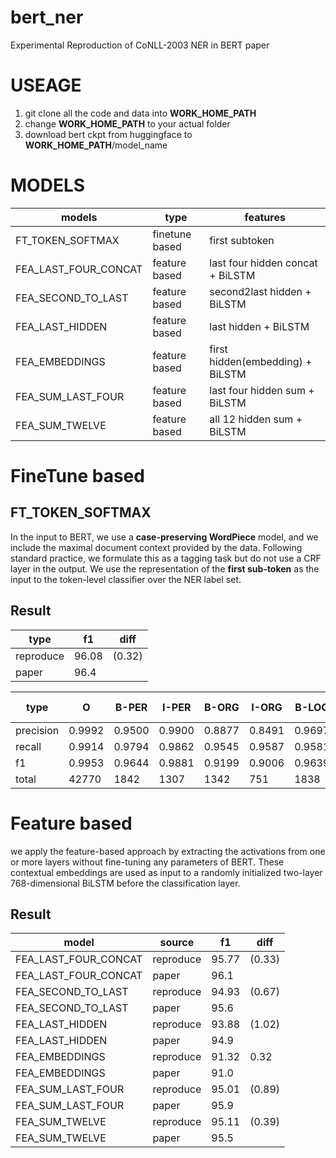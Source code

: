 # bert_ner
Experimental Reproduction of CoNLL-2003 NER in BERT paper

# USEAGE
1. git clone all the code and data into **WORK\_HOME\_PATH**
2. change **WORK\_HOME\_PATH** to your actual folder
3. download bert ckpt from huggingface to **WORK\_HOME\_PATH**/model_name

# MODELS
| models | type | features |
| --- | --- | --- |
| FT_TOKEN_SOFTMAX | finetune based | first subtoken |
| FEA_LAST_FOUR_CONCAT | feature based | last four hidden concat + BiLSTM |
| FEA_SECOND_TO_LAST | feature based | second2last hidden + BiLSTM |
| FEA_LAST_HIDDEN | feature based | last hidden + BiLSTM |
| FEA_EMBEDDINGS | feature based | first hidden(embedding) + BiLSTM |
| FEA_SUM_LAST_FOUR | feature based | last four hidden sum + BiLSTM |
| FEA_SUM_TWELVE | feature based | all 12 hidden sum + BiLSTM |

# FineTune based
## FT_TOKEN_SOFTMAX
In the input to BERT, we use a **case-preserving WordPiece** model, and we include the maximal document context provided by the data. Following standard practice, we formulate this as a tagging task but do not use a CRF layer in the output. We use the representation of the **first sub-token** as the input to the token-level classifier over the NER label set.

## Result
| type | f1 | diff |
| --- | --- | --- |
| reproduce | 96.08 | (0.32) |
| paper | 96.4 | |

| type | O | B-PER | I-PER | B-ORG | I-ORG | B-LOC | I-LOC | B-MISC | I-MISC |
| --- | --- | --- | --- | --- | --- | --- | --- | --- | --- |
| precision | 0.9992 | 0.9500 | 0.9900 | 0.8877 | 0.8491 | 0.9697 | 0.8651 | 0.9022 | 0.7850 |
| recall | 0.9914 | 0.9794 | 0.9862 | 0.9545 | 0.9587 | 0.9581 | 0.9728 | 0.9208 | 0.9075 |
| f1 | 0.9953 | 0.9644 | 0.9881 | 0.9199 | 0.9006 | 0.9639 | 0.9158 | 0.9114 | 0.8418 |
| total | 42770 | 1842 | 1307 | 1342 | 751 | 1838 | 257 | 922 | 346 |

# Feature based
we apply the feature-based approach by extracting the activations from one or more layers without fine-tuning any parameters of BERT. These contextual embeddings are used as input to a randomly initialized two-layer 768-dimensional BiLSTM before the classification layer.

## Result
| model | source | f1 | diff |
| --- | --- | --- | --- |
| FEA_LAST_FOUR_CONCAT | reproduce | 95.77 | (0.33) |
| FEA_LAST_FOUR_CONCAT | paper | 96.1 |  |
| FEA_SECOND_TO_LAST | reproduce | 94.93 | (0.67) |
| FEA_SECOND_TO_LAST | paper | 95.6 |  |
| FEA_LAST_HIDDEN | reproduce | 93.88 | (1.02) |
| FEA_LAST_HIDDEN | paper | 94.9 |  |
| FEA_EMBEDDINGS | reproduce | 91.32 | 0.32  |
| FEA_EMBEDDINGS | paper | 91.0 |  |
| FEA_SUM_LAST_FOUR | reproduce | 95.01 | (0.89) |
| FEA_SUM_LAST_FOUR | paper | 95.9 |  |
| FEA_SUM_TWELVE | reproduce | 95.11 | (0.39) |
| FEA_SUM_TWELVE | paper | 95.5 |  |
